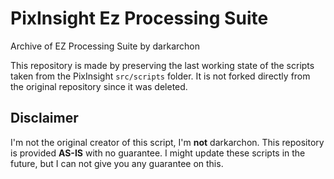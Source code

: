 # PixInsight Ez Processing Suite

Archive of EZ Processing Suite by darkarchon

This repository is made by preserving the last working state of the scripts taken from the PixInsight `src/scripts` folder. It is not forked directly from the original repository since it was deleted.

## Disclaimer
I'm not the original creator of this script, I'm **not** darkarchon. This repository is provided **AS-IS** with no guarantee. I might update these scripts in the future, but I can not give you any guarantee on this.
